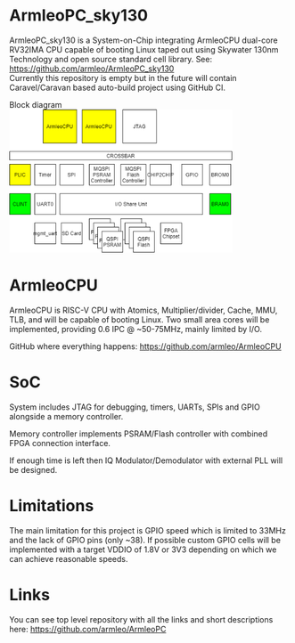 # ArmleoPC_sky130
ArmleoPC_sky130 is a System-on-Chip integrating ArmleoCPU dual-core RV32IMA CPU capable of booting Linux taped out using Skywater 130nm Technology and open source standard cell library. See: https://github.com/armleo/ArmleoPC_sky130  
Currently this repository is empty but in the future will contain Caravel/Caravan based auto-build project using GitHub CI.  

Block diagram  
<img src="docs/Block diagram.png" alt="ArmleoPC structure" width="400"/>

# ArmleoCPU
ArmleoCPU is RISC-V CPU with Atomics, Multiplier/divider, Cache, MMU, TLB, and will be capable of booting Linux. Two small area cores will be implemented, providing 0.6 IPC @ ~50-75MHz, mainly limited by I/O.

GitHub where everything happens: https://github.com/armleo/ArmleoCPU

# SoC
System includes JTAG for debugging, timers, UARTs, SPIs and GPIO alongside a memory controller.

Memory controller implements PSRAM/Flash controller with combined FPGA connection interface.

If enough time is left then IQ Modulator/Demodulator with external PLL will be designed.

# Limitations
The main limitation for this project is GPIO speed which is limited to 33MHz and the lack of GPIO pins (only ~38). If possible custom GPIO cells will be implemented with a target VDDIO of 1.8V or 3V3 depending on which we can achieve reasonable speeds.

# Links
You can see top level repository with all the links and short descriptions here: https://github.com/armleo/ArmleoPC
